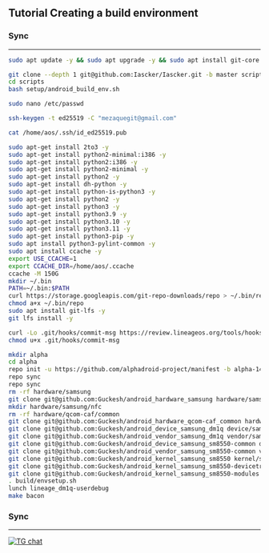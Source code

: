Tutorial Creating a build environment
-------------------------------------

### Sync ###

----------------------------------
```bash
sudo apt update -y && sudo apt upgrade -y && sudo apt install git-core -y && sudo apt install android-tools-adb android-tools-fastboot -y
```
```bash
git clone --depth 1 git@github.com:Iascker/Iascker.git -b master scripts
cd scripts
bash setup/android_build_env.sh
```
```bash
sudo nano /etc/passwd
```
```bash
ssh-keygen -t ed25519 -C "mezaquegit@gmail.com"
```
```bash
cat /home/aos/.ssh/id_ed25519.pub
```
```bash
sudo apt-get install 2to3 -y
sudo apt-get install python2-minimal:i386 -y
sudo apt-get install python2:i386 -y
sudo apt-get install python2-minimal -y
sudo apt-get install python2 -y
sudo apt-get install dh-python -y
sudo apt-get install python-is-python3 -y
sudo apt-get install python2 -y
sudo apt-get install python3 -y
sudo apt-get install python3.9 -y
sudo apt-get install python3.10 -y
sudo apt-get install python3.11 -y
sudo apt-get install python3-pip -y
sudo apt install python3-pylint-common -y
sudo apt install ccache -y
export USE_CCACHE=1
export CCACHE_DIR=/home/aos/.ccache
ccache -M 150G
mkdir ~/.bin
PATH=~/.bin:$PATH
curl https://storage.googleapis.com/git-repo-downloads/repo > ~/.bin/repo
chmod a+x ~/.bin/repo
sudo apt install git-lfs -y
git lfs install -y
```
```bash
curl -Lo .git/hooks/commit-msg https://review.lineageos.org/tools/hooks/commit-msg
chmod u+x .git/hooks/commit-msg
```
```bash
mkdir alpha
cd alpha
repo init -u https://github.com/alphadroid-project/manifest -b alpha-14 --git-lfs -y
repo sync
repo sync
rm -rf hardware/samsung
git clone git@github.com:Guckesh/android_hardware_samsung hardware/samsung
mkdir hardware/samsung/nfc
rm -rf hardware/qcom-caf/common
git clone git@github.com:Guckesh/android_hardware_qcom-caf_common hardware/qcom-caf/common
git clone git@github.com:Guckesh/android_device_samsung_dm1q device/samsung/dm1q
git clone git@github.com:Guckesh/android_vendor_samsung_dm1q vendor/samsung/dm1q
git clone git@github.com:Guckesh/android_device_samsung_sm8550-common device/samsung/sm8550-common
git clone git@github.com:Guckesh/android_vendor_samsung_sm8550-common vendor/samsung/sm8550-common
git clone git@github.com:Guckesh/android_kernel_samsung_sm8550 kernel/samsung/sm8550
git clone git@github.com:Guckesh/android_kernel_samsung_sm8550-devicetrees kernel/samsung/sm8550-devicetrees
git clone git@github.com:Guckesh/android_kernel_samsung_sm8550-modules kernel/samsung/sm8550-modules
. build/envsetup.sh
lunch lineage_dm1q-userdebug
make bacon
```
### Sync ###

----------------------------------

[![TG chat](https://img.shields.io/badge/Support-Telegram-%23e52c5f.svg?style=for-the-badge&logo=telegram&&labelColor=121217991103595)](https://t.me/KimiNiTodock)
